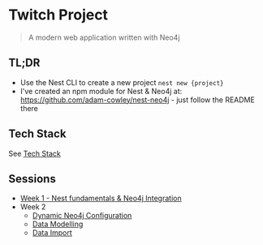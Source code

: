 # Twitch Project

> A modern web application written with Neo4j


## TL;DR

- Use the Nest CLI to create a new project `nest new {project}`
- I've created an npm module for Nest & Neo4j at: https://github.com/adam-cowley/nest-neo4j - just follow the README there



## Tech Stack

See [Tech Stack](./docs/tech-stack.md)


## Sessions

- [Week 1 - Nest fundamentals & Neo4j Integration](./docs/01-nestjs-fundamentals-neo4j-integration.md)
- Week 2
  - [Dynamic Neo4j Configuration](./docs/02-dynamic-configuration.md)
  - [Data Modelling](./docs/03-modelling.md)
  - [Data Import](../data/README.md)

